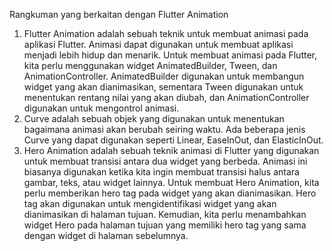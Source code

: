 Rangkuman yang berkaitan dengan Flutter Animation
1. Flutter Animation adalah sebuah teknik untuk membuat animasi pada aplikasi Flutter. Animasi dapat digunakan untuk membuat aplikasi menjadi lebih hidup dan menarik. Untuk membuat animasi pada Flutter, kita perlu menggunakan widget AnimatedBuilder, Tween, dan AnimationController. AnimatedBuilder digunakan untuk membangun widget yang akan dianimasikan, sementara Tween digunakan untuk menentukan rentang nilai yang akan diubah, dan AnimationController digunakan untuk mengontrol animasi.
2. Curve adalah sebuah objek yang digunakan untuk menentukan bagaimana animasi akan berubah seiring waktu. Ada beberapa jenis Curve yang dapat digunakan seperti Linear, EaseInOut, dan ElasticInOut.
3. Hero Animation adalah sebuah teknik animasi di Flutter yang digunakan untuk membuat transisi antara dua widget yang berbeda. Animasi ini biasanya digunakan ketika kita ingin membuat transisi halus antara gambar, teks, atau widget lainnya. Untuk membuat Hero Animation, kita perlu memberikan hero tag pada widget yang akan dianimasikan. Hero tag akan digunakan untuk mengidentifikasi widget yang akan dianimasikan di halaman tujuan. Kemudian, kita perlu menambahkan widget Hero pada halaman tujuan yang memiliki hero tag yang sama dengan widget di halaman sebelumnya.
